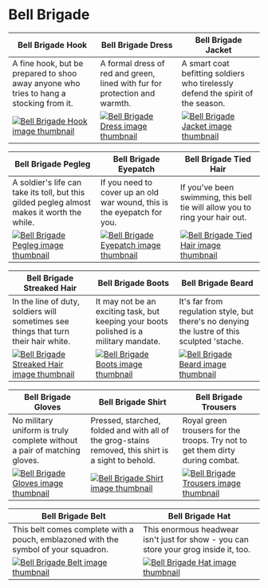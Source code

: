 # Bell Brigade

| Bell Brigade Hook | Bell Brigade Dress | Bell Brigade Jacket |
| ----------------- | ------------------ | ------------------- |
| A fine hook, but be prepared to shoo away anyone who tries to hang a stocking from it. | A formal dress of red and green, lined with fur for protection and warmth. | A smart coat befitting soldiers who tirelessly defend the spirit of the season. |
| [![Bell Brigade Hook image thumbnail](https://seaofthieves.wiki.gg/images/a/a8/Bell_Brigade_Hook.png)](https://seaofthieves.wiki.gg/wiki/Bell_Brigade_Hook) | [![Bell Brigade Dress image thumbnail](https://seaofthieves.wiki.gg/images/6/61/Bell_Brigade_Dress.png)](https://seaofthieves.wiki.gg/wiki/Bell_Brigade_Dress) | [![Bell Brigade Jacket image thumbnail](https://seaofthieves.wiki.gg/images/b/b4/Bell_Brigade_Jacket.png)](https://seaofthieves.wiki.gg/wiki/Bell_Brigade_Jacket) |

| Bell Brigade Pegleg | Bell Brigade Eyepatch | Bell Brigade Tied Hair |
| ------------------- | --------------------- | ---------------------- |
| A soldier's life can take its toll, but this gilded pegleg almost makes it worth the while. | If you need to cover up an old war wound, this is the eyepatch for you. | If you've been swimming, this bell tie will allow you to ring your hair out. |
| [![Bell Brigade Pegleg image thumbnail](https://seaofthieves.wiki.gg/images/2/21/Bell_Brigade_Pegleg.png)](https://seaofthieves.wiki.gg/wiki/Bell_Brigade_Pegleg) | [![Bell Brigade Eyepatch image thumbnail](https://seaofthieves.wiki.gg/images/b/bd/Bell_Brigade_Eyepatch.png)](https://seaofthieves.wiki.gg/wiki/Bell_Brigade_Eyepatch) | [![Bell Brigade Tied Hair image thumbnail](https://seaofthieves.wiki.gg/images/9/97/Bell_Brigade_Tied_Hair.png)](https://seaofthieves.wiki.gg/wiki/Bell_Brigade_Tied_Hair) |

| Bell Brigade Streaked Hair | Bell Brigade Boots | Bell Brigade Beard |
| -------------------------- | ------------------ | ------------------ |
| In the line of duty, soldiers will sometimes see things that turn their hair white. | It may not be an exciting task, but keeping your boots polished is a military mandate. | It's far from regulation style, but there's no denying the lustre of this sculpted 'stache. |
| [![Bell Brigade Streaked Hair image thumbnail](https://seaofthieves.wiki.gg/images/7/75/Bell_Brigade_Streaked_Hair.png)](https://seaofthieves.wiki.gg/wiki/Bell_Brigade_Streaked_Hair) | [![Bell Brigade Boots image thumbnail](https://seaofthieves.wiki.gg/images/e/eb/Bell_Brigade_Boots.png)](https://seaofthieves.wiki.gg/wiki/Bell_Brigade_Boots) | [![Bell Brigade Beard image thumbnail](https://seaofthieves.wiki.gg/images/7/70/Bell_Brigade_Beard.png)](https://seaofthieves.wiki.gg/wiki/Bell_Brigade_Beard) |

| Bell Brigade Gloves | Bell Brigade Shirt | Bell Brigade Trousers |
| ------------------- | ------------------ | --------------------- |
| No military uniform is truly complete without a pair of matching gloves. | Pressed, starched, folded and with all of the grog-stains removed, this shirt is a sight to behold. | Royal green trousers for the troops. Try not to get them dirty during combat. |
| [![Bell Brigade Gloves image thumbnail](https://seaofthieves.wiki.gg/images/6/6d/Bell_Brigade_Gloves.png)](https://seaofthieves.wiki.gg/wiki/Bell_Brigade_Gloves) | [![Bell Brigade Shirt image thumbnail](https://seaofthieves.wiki.gg/images/8/86/Bell_Brigade_Shirt.png)](https://seaofthieves.wiki.gg/wiki/Bell_Brigade_Shirt) | [![Bell Brigade Trousers image thumbnail](https://seaofthieves.wiki.gg/images/3/35/Bell_Brigade_Trousers.png)](https://seaofthieves.wiki.gg/wiki/Bell_Brigade_Trousers) |

| Bell Brigade Belt | Bell Brigade Hat |
| ----------------- | ---------------- |
| This belt comes complete with a pouch, emblazoned with the symbol of your squadron. | This enormous headwear isn't just for show - you can store your grog inside it, too. |
| [![Bell Brigade Belt image thumbnail](https://seaofthieves.wiki.gg/images/7/78/Bell_Brigade_Belt.png)](https://seaofthieves.wiki.gg/wiki/Bell_Brigade_Belt) | [![Bell Brigade Hat image thumbnail](https://seaofthieves.wiki.gg/images/b/b0/Bell_Brigade_Hat.png)](https://seaofthieves.wiki.gg/wiki/Bell_Brigade_Hat) |
